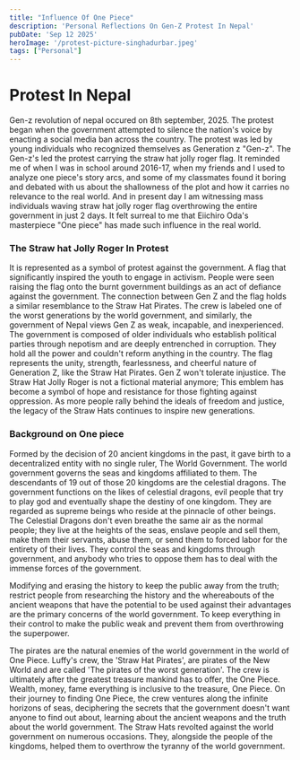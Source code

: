```yaml
---
title: "Influence Of One Piece"
description: 'Personal Reflections On Gen-Z Protest In Nepal'
pubDate: 'Sep 12 2025'
heroImage: '/protest-picture-singhadurbar.jpeg'
tags: ["Personal"]
---
```

# Protest In Nepal
Gen-z revolution of nepal occured on 8th september, 2025. The protest began when the government attempted to silence the nation's voice by enacting a social media ban across the country. The protest was led by young individuals who recognized themselves as Generation z "Gen-z". The Gen-z's led the protest carrying the straw hat jolly roger flag. It reminded me of when I was in school around 2016-17, when my friends and I used to analyze one piece's story arcs, and some of my classmates found it boring and debated with us about the shallowness of the plot and how it carries no relevance to the real world. And in present day I am witnessing mass individuals waving straw hat jolly roger flag overthrowing the entire government in just 2 days. It felt surreal to me that Eiichiro Oda's masterpiece "One piece" has made such influence in the real world. 

### The Straw hat Jolly Roger In Protest

It is represented as a symbol of protest against the government. A flag that significantly inspired the youth to engage in activism. People were seen raising the flag onto the burnt government buildings as an act of defiance against the government. The connection between Gen Z and the flag holds a similar resemblance to the Straw Hat Pirates. The crew is labeled one of the worst generations by the world government, and similarly, the government of Nepal views Gen Z as weak, incapable, and inexperienced. The government is composed of older individuals who establish political parties through nepotism and are deeply entrenched in corruption. They hold all the power and couldn't reform anything in the country. The flag represents the unity, strength, fearlessness, and cheerful nature of Generation Z, like the Straw Hat Pirates. Gen Z won't tolerate injustice. The Straw Hat Jolly Roger is not a fictional material anymore; This emblem has become a symbol of hope and resistance for those fighting against oppression. As more people rally behind the ideals of freedom and justice, the legacy of the Straw Hats continues to inspire new generations. 

### Background on One piece

Formed by the decision of 20 ancient kingdoms in the past, it gave birth to a decentralized entity with no single ruler, The World Government. The world government governs the seas and kingdoms affiliated to them. The descendants of 19 out of those 20 kingdoms are the celestial dragons. The government functions on the likes of celestial dragons, evil people that try to play god and eventually shape the destiny of one kingdom. They are regarded as supreme beings who reside at the pinnacle of other beings. The Celestial Dragons don't even breathe the same air as the normal people; they live at the heights of the seas, enslave people and sell them, make them their servants, abuse them, or send them to forced labor for the entirety of their lives. They control the seas and kingdoms through government, and anybody who tries to oppose them has to deal with the immense forces of the government. 

Modifying and erasing the history to keep the public away from the truth; restrict people from researching the history and the whereabouts of the ancient weapons that have the potential to be used against their advantages are the primary concerns of the world government. To keep everything in their control to make the public weak and prevent them from overthrowing the superpower.

The pirates are the natural enemies of the world government in the world of One Piece. Luffy's crew, the 'Straw Hat Pirates', are pirates of the New World and are called 'The pirates of the worst generation'. The crew is ultimately after the greatest treasure mankind has to offer, the One Piece. Wealth, money, fame everything is inclusive to the treasure, One Piece. On their journey to finding One Piece, the crew ventures along the infinite horizons of seas, deciphering the secrets that the government doesn't want anyone to find out about, learning about the ancient weapons and the truth about the world government. The Straw Hats revolted against the world government on numerous occasions. They, alongside the people of the kingdoms, helped them to overthrow the tyranny of the world government.
